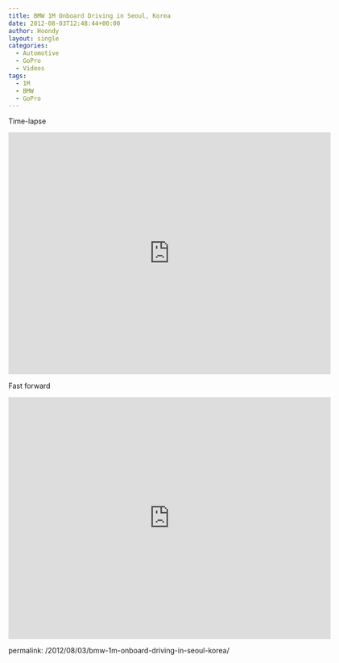 ```yaml
---
title: BMW 1M Onboard Driving in Seoul, Korea
date: 2012-08-03T12:48:44+00:00
author: Hoondy
layout: single
categories:
  - Automotive
  - GoPro
  - Videos
tags:
  - 1M
  - BMW
  - GoPro
---
```

Time-lapse
  
<iframe width="640" height="480" src="https://www.youtube.com/embed/IK3mtOotjv8" frameborder="0" allowfullscreen></iframe>

Fast forward
  
<iframe width="640" height="480" src="https://www.youtube.com/embed/7DlazqE_uqQ" frameborder="0" allowfullscreen></iframe>

permalink: /2012/08/03/bmw-1m-onboard-driving-in-seoul-korea/